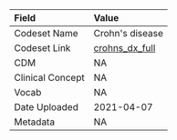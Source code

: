 |Field            |Value           |
|:----------------|:---------------|
|Codeset Name     |Crohn's disease |
|Codeset Link     |[crohns_dx_full](https://github.com/PEDSnet/Variable-Dictionary/blob/main/condition/crohns_dx_full.csv)|
|CDM              |NA              |
|Clinical Concept |NA              |
|Vocab            |NA              |
|Date Uploaded    |2021-04-07      |
|Metadata         |NA              |
